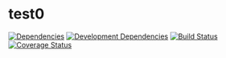 # test0
[![Dependencies](https://david-dm.org/fediltest0/test0.svg)](https://david-dm.org/fediltest0/test0)
[![Development Dependencies](https://david-dm.org/fediltest0/test0/dev-status.svg)](https://david-dm.org/fediltest0/test0#info=devDependencies)
[![Build Status](https://travis-ci.org/fediltest0/test0.svg?branch=master)](https://travis-ci.org/fediltest0/test0)
[![Coverage Status](https://coveralls.io/repos/fediltest0/test0/badge.png?branch=master)](https://coveralls.io/r/fediltest0/test0)

